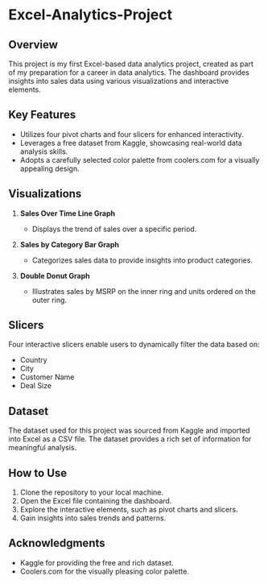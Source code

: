 # Excel-Analytics-Project
## Overview

This project is my first Excel-based data analytics project, created as part of my preparation for a career in data analytics. The dashboard provides insights into sales data using various visualizations and interactive elements.

## Key Features

- Utilizes four pivot charts and four slicers for enhanced interactivity.
- Leverages a free dataset from Kaggle, showcasing real-world data analysis skills.
- Adopts a carefully selected color palette from coolers.com for a visually appealing design.

## Visualizations

1. **Sales Over Time Line Graph**
   - Displays the trend of sales over a specific period.

2. **Sales by Category Bar Graph**
   - Categorizes sales data to provide insights into product categories.

3. **Double Donut Graph**
   - Illustrates sales by MSRP on the inner ring and units ordered on the outer ring.

## Slicers

Four interactive slicers enable users to dynamically filter the data based on:

- Country
- City
- Customer Name
- Deal Size

## Dataset

The dataset used for this project was sourced from Kaggle and imported into Excel as a CSV file. The dataset provides a rich set of information for meaningful analysis.

## How to Use

1. Clone the repository to your local machine.
2. Open the Excel file containing the dashboard.
3. Explore the interactive elements, such as pivot charts and slicers.
4. Gain insights into sales trends and patterns.

## Acknowledgments

- Kaggle for providing the free and rich dataset.
- Coolers.com for the visually pleasing color palette.
